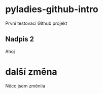# pyladies-github-intro
První testovací Github projekt

## Nadpis 2
Ahoj

# další změna
Něco jsem změnila
